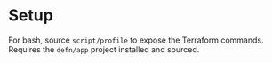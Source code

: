 Setup
=====

For bash, source `script/profile` to expose the Terraform commands.  Requires the
`defn/app` project installed and sourced.
